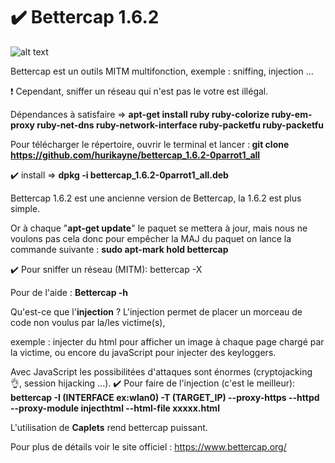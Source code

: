 # :heavy_check_mark: Bettercap 1.6.2
![alt text](https://www.bettercap.org/logo.png) </p>
Bettercap est un outils MITM multifonction, exemple : sniffing, injection ... </p>
:heavy_exclamation_mark: Cependant, sniffer un réseau qui n'est pas le votre est illégal. </p>
Dépendances à satisfaire => <b> apt-get install ruby ruby-colorize ruby-em-proxy ruby-net-dns ruby-network-interface ruby-packetfu ruby-packetfu </b> </p>
Pour télécharger le répertoire, ouvrir le terminal et lancer :<b> git clone https://github.com/hurikayne/bettercap_1.6.2-0parrot1_all </b> </p>
:heavy_check_mark: install => <b>dpkg -i bettercap_1.6.2-0parrot1_all.deb</b> </p>
Bettercap 1.6.2 est une ancienne version de Bettercap, la 1.6.2 est plus simple. </p> Or à chaque "<b>apt-get update</b>" le paquet se mettera à jour, mais nous ne voulons pas cela donc pour empêcher la MAJ du paquet on lance la commande suivante : <b>sudo apt-mark hold bettercap</b> </p>
:heavy_check_mark: Pour sniffer un réseau (MITM): bettercap -X </p>
Pour de l'aide : <b>Bettercap -h </b></p>

Qu'est-ce que l'<b>injection</b> ? 
L'injection permet de placer un morceau de code non voulus par la/les victime(s), </p>exemple : injecter du html pour afficher un image à chaque page chargé par la victime, ou encore du javaScript pour injecter des keyloggers. </p>Avec JavaScript les possibilitées d'attaques sont énormes (cryptojacking :ok_hand:, session hijacking ...). 
:heavy_check_mark: Pour faire de l'injection (c'est le meilleur): <b>bettercap -I (INTERFACE ex:wlan0) -T (TARGET_IP) --proxy-https --httpd --proxy-module injecthtml --html-file xxxxx.html</b>  </p>

L'utilisation de <b>Caplets</b> rend bettercap puissant. </p>


Pour plus de détails voir le site officiel : https://www.bettercap.org/  </p>



